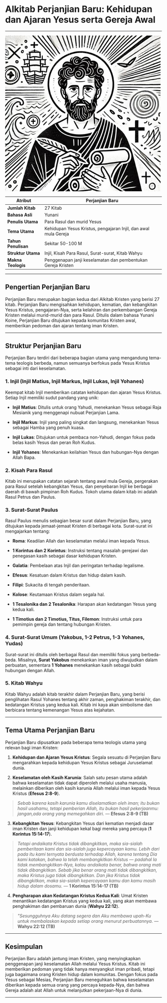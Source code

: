 # Alkitab Perjanjian Baru: Kehidupan dan Ajaran Yesus serta Gereja Awal

---

![Ilustrasi gambar Rasul Paulus yang merupakan salah satu tokoh penulis Alkitab Perjanjian Baru](img/alkitab_perjanjian_baru.jpg)

| **Atribut** | **Perjanjian Baru** |
|---|---|
| **Jumlah Kitab** | 27 Kitab |
| **Bahasa Asli** | Yunani|
| **Penulis Utama** | Para Rasul dan murid Yesus |
| **Tema Utama** | Kehidupan Yesus Kristus, pengajaran Injil, dan awal mula Gereja |
| **Tahun Penulisan** | Sekitar 50-100 M |
| **Struktur Utama** | Injil, Kisah Para Rasul, Surat-surat, Kitab Wahyu |
| **Makna Teologis** | Penggenapan janji keselamatan dan pembentukan Gereja Kristen |

---

## Pengertian Perjanjian Baru

Perjanjian Baru merupakan bagian kedua dari Alkitab Kristen yang berisi 27 kitab. Perjanjian Baru mengisahkan kehidupan, kematian, dan kebangkitan Yesus Kristus, pengajaran-Nya, serta kelahiran dan perkembangan Gereja Kristen melalui murid-murid dan para Rasul. Ditulis dalam bahasa Yunani Koine, Perjanjian Baru ditujukan kepada komunitas Kristen awal, memberikan pedoman dan ajaran tentang iman Kristen.

---

## Struktur Perjanjian Baru

Perjanjian Baru terdiri dari beberapa bagian utama yang mengandung tema-tema teologis berbeda, namun semuanya berfokus pada Yesus Kristus sebagai inti dari keselamatan.

### 1. Injil (Injil Matius, Injil Markus, Injil Lukas, Injil Yohanes)

Keempat kitab Injil memberikan catatan kehidupan dan ajaran Yesus Kristus. Setiap Injil memiliki sudut pandang yang unik:

- **Injil Matius**: Ditulis untuk orang Yahudi, menekankan Yesus sebagai Raja Mesianik yang menggenapi nubuat Perjanjian Lama.

- **Injil Markus**: Injil yang paling singkat dan langsung, menekankan Yesus sebagai Hamba yang penuh kuasa.

- **Injil Lukas**: Ditujukan untuk pembaca non-Yahudi, dengan fokus pada belas kasih Yesus dan peran Roh Kudus.

- **Injil Yohanes**: Menekankan keilahian Yesus dan hubungan-Nya dengan Allah Bapa.

### 2. Kisah Para Rasul

Kitab ini merupakan catatan sejarah tentang awal mula Gereja, pergerakan para Rasul setelah kebangkitan Yesus, dan penyebaran Injil ke berbagai daerah di bawah pimpinan Roh Kudus. Tokoh utama dalam kitab ini adalah Rasul Petrus dan Paulus.

### 3. Surat-Surat Paulus

Rasul Paulus menulis sebagian besar surat dalam Perjanjian Baru, yang ditujukan kepada jemaat-jemaat Kristen di berbagai kota. Surat-surat ini mengajarkan tentang:

- **Roma**: Keadilan Allah dan keselamatan melalui iman kepada Yesus.

- **1 Korintus dan 2 Korintus**: Instruksi tentang masalah gerejawi dan penegasan kasih sebagai dasar kehidupan Kristen.

- **Galatia**: Pembelaan atas Injil dan peringatan terhadap legalisme.

- **Efesus**: Kesatuan dalam Kristus dan hidup dalam kasih.

- **Filipi**: Sukacita di tengah penderitaan.

- **Kolose**: Keutamaan Kristus dalam segala hal.

- **1 Tesalonika dan 2 Tesalonika**: Harapan akan kedatangan Yesus yang kedua kali.

- **1 Timotius dan 2 Timotius, Titus, Filemon**: Instruksi untuk para pemimpin gereja dan tentang hubungan Kristen.

### 4. Surat-Surat Umum (Yakobus, 1-2 Petrus, 1-3 Yohanes, Yudas)

Surat-surat ini ditulis oleh berbagai Rasul dan memiliki fokus yang berbeda-beda. Misalnya, **Surat Yakobus** menekankan iman yang diwujudkan dalam perbuatan, sementara **1 Yohanes** menekankan kasih sebagai bukti hubungan dengan Allah.

### 5. Kitab Wahyu

Kitab Wahyu adalah kitab terakhir dalam Perjanjian Baru, yang berisi penglihatan Rasul Yohanes tentang akhir zaman, penghakiman terakhir, dan kedatangan Kristus yang kedua kali. Kitab ini kaya akan simbolisme dan berbicara tentang kemenangan Yesus atas kejahatan.

---

## Tema Utama Perjanjian Baru

Perjanjian Baru dipusatkan pada beberapa tema teologis utama yang relevan bagi iman Kristen:

1. **Kehidupan dan Ajaran Yesus Kristus**: Segala sesuatu di Perjanjian Baru mengarahkan kepada kehidupan Yesus Kristus sebagai Juruselamat dunia.
   
2. **Keselamatan oleh Kasih Karunia**: Salah satu pesan utama adalah bahwa keselamatan tidak dapat diperoleh melalui usaha manusia, melainkan diberikan oleh kasih karunia Allah melalui iman kepada Yesus Kristus (**Efesus 2:8-9**).

> *Sebab karena kasih karunia kamu diselamatkan oleh iman; itu bukan hasil usahamu, tetapi pemberian Allah, itu bukan hasil pekerjaanmu: jangan,ada orang yang memegahkan diri.*
> — **Efesus 2:8-9 (TB)**

3. **Kebangkitan Yesus**: Kebangkitan Yesus dari kematian menjadi dasar iman Kristen dan janji kehidupan kekal bagi mereka yang percaya (**1 Korintus 15:14-17**).

> *Tetapi andaikata Kristus tidak dibangkitkan, maka sia-sialah pemberitaan kami dan sia-sialah juga kepercayaan kamu. Lebih dari pada itu kami ternyata berdusta terhadap Allah, karena tentang Dia kami katakan, bahwa Ia telah membangkitkan Kristus — padahal Ia tidak membangkitkan-Nya, kalau andaikata benar, bahwa orang mati tidak dibangkitkan. Sebab jika benar orang mati tidak dibangkitkan, maka Kristus juga tidak dibangkitkan. Dan jika Kristus tidak dibangkitkan, maka sia-sialah kepercayaan kamu dan kamu masih hidup dalam dosamu.*
> — **1 Korintus 15:14-17 (TB)**

4. **Pengharapan akan Kedatangan Kristus Kedua Kali**: Umat Kristen menantikan kedatangan Kristus yang kedua kali, yang akan membawa penghakiman dan pembaruan dunia (**Wahyu 22:12**).

> *"Sesungguhnya Aku datang segera dan Aku membawa upah-Ku untuk membalaskan kepada setiap orang menurut perbuatannya.*
> — **Wahyu 22:12 (TB)**

---

## Kesimpulan

Perjanjian Baru adalah jantung iman Kristen, yang menyingkapkan penggenapan janji keselamatan Allah melalui Yesus Kristus. Kitab ini memberikan pedoman yang tidak hanya menyangkut iman pribadi, tetapi juga bagaimana orang Kristen hidup dalam komunitas. Dengan fokus pada Yesus sebagai Mesias, Perjanjian Baru meneguhkan bahwa keselamatan diberikan kepada semua orang yang percaya kepada-Nya, dan bahwa Gereja adalah alat Allah untuk melanjutkan pekerjaan-Nya di dunia.

---
